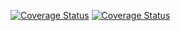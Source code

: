 [![Coverage Status](https://coveralls.io/repos/github/benjiboi214/mmpl-rest/badge.svg?branch=feature%2Fuser-profile)](https://coveralls.io/github/benjiboi214/mmpl-rest?branch=feature%2Fuser-profile) [![Coverage Status](https://travis-ci.org/benjiboi214/mmpl-rest.svg?branch=develop)](https://travis-ci.org/benjiboi214/mmpl-rest.svg?branch=develop)